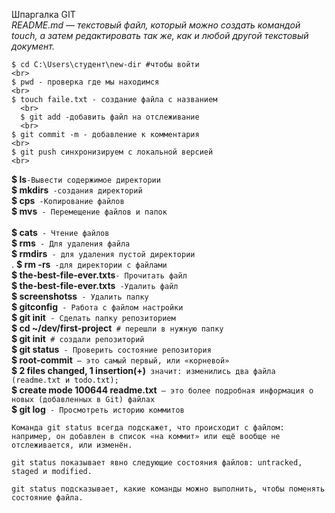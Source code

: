 Шпаргалка GIT
<br>
*README.md — текстовый файл, который можно создать командой touch, а затем редактировать так же, как и любой другой текстовый документ.*



```
$ cd C:\Users\студент\new-dir #чтобы войти
<br>
$ pwd - проверка где мы находимся
<br>
$ touch faile.txt - создание файла с названием
  <br>
  $ git add -добавить файл на отслеживание
  <br>
$ git commit -m - добавление к комментария
<br>
$ git push синхронизируем с локальной версией 
<br>
```
**$ ls**`-Вывести содержимое директории`
<br>
**$ mkdirs**` -создания директорий` 
<br>
**$ cps**` -Копирование файлов` 
<br>
**$ mvs**` - Перемещение файлов и папок`  
<br>
**$ cats**` - Чтение файлов` 
<br>
**$ rms**` - Для удаления файла`
<br>
**$ rmdirs**` - для удаления пустой директории`
<br>.
**$ rm -rs**` -для директории с файлами` 
<br>
**$ the-best-file-ever.txts**` - Прочитать файл `
<br>
**$ the-best-file-ever.txts**` -Удалить файл` 
<br>
**$ screenshotss**` - Удалить папку` 
<br>
**$ gitconfig**` - Работа с файлом настройки`
<br>
**$ git init**` - Сделать папку репозиторием` 
<br>
**$ cd ~/dev/first-project**` # перешли в нужную папку`
<br>
**$ git init**` # создали репозиторий` 
<br>
**$ git status**` - Проверить состояние репозитория` 
<br>
**$ root-commit**` — это самый первый, или «корневой»` 
<br>
**$ 2 files changed, 1 insertion(+)**` значит: изменились два файла (readme.txt и todo.txt);`
<br>
**$ create mode 100644 readme.txt**` — это более подробная информация о новых (добавленных в Git) файлах`
<br>
**$ git log**` - Просмотреть историю коммитов`
<br>
```
Команда git status всегда подскажет, что происходит с файлом: например, он добавлен в список «на коммит» или ещё вообще не отслеживается, или изменён.

git status показывает явно следующие состояния файлов: untracked, staged и modified.

git status подсказывает, какие команды можно выполнить, чтобы поменять состояние файла.
```
<br>
